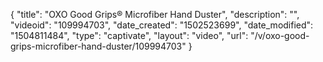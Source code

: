 {
    "title": "OXO Good Grips&reg; Microfiber Hand Duster",
    "description": "",
    "videoid": "109994703",
    "date_created": "1502523699",
    "date_modified": "1504811484",
    "type": "captivate",
    "layout": "video",
    "url": "\/v\/oxo-good-grips-microfiber-hand-duster\/109994703"
}